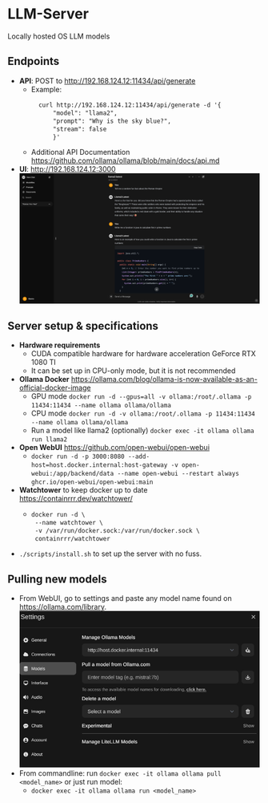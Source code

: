 # LLM-Server
Locally hosted OS LLM models
## Endpoints
 - **API**: POST to http://192.168.124.12:11434/api/generate
   - Example: 
       ```
         curl http://192.168.124.12:11434/api/generate -d '{
             "model": "llama2",
             "prompt": "Why is the sky blue?",
             "stream": false
             }'
       ```
   - Additional API Documentation https://github.com/ollama/ollama/blob/main/docs/api.md
 - **UI**: http://192.168.124.12:3000
  ![screenshot](documentation/screenshot.png)

## Server setup & specifications
 - **Hardware requirements**
    - CUDA compatible hardware for hardware acceleration GeForce RTX 1080 TI
    - It can be set up in CPU-only mode, but it is not recommended
 - **Ollama Docker** https://ollama.com/blog/ollama-is-now-available-as-an-official-docker-image
   - GPU mode `docker run -d --gpus=all -v ollama:/root/.ollama -p 11434:11434 --name ollama ollama/ollama`
   - CPU mode `docker run -d -v ollama:/root/.ollama -p 11434:11434 --name ollama ollama/ollama`
   - Run a model like llama2 (optionally) `docker exec -it ollama ollama run llama2`
 - **Open WebUI** https://github.com/open-webui/open-webui
   - `docker run -d -p 3000:8080 --add-host=host.docker.internal:host-gateway -v open-webui:/app/backend/data --name open-webui --restart always ghcr.io/open-webui/open-webui:main`
 - **Watchtower** to keep docker up to date https://containrrr.dev/watchtower/
   - ```
     docker run -d \
      --name watchtower \
      -v /var/run/docker.sock:/var/run/docker.sock \
      containrrr/watchtower
     ```
 - `./scripts/install.sh` to set up the server with no fuss.
## Pulling new models
 - From WebUI, go to settings and paste any model name found on https://ollama.com/library.
  ![img.png](documentation/img.png)
 - From commandline: run `docker exec -it ollama ollama pull <model_name>` or just run model:
   - `docker exec -it ollama ollama run <model_name>`